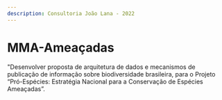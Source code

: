 ```yaml
---
description: Consultoria João Lana - 2022
---
```


# MMA-Ameaçadas

"Desenvolver proposta de arquitetura de dados e mecanismos de publicação de informação sobre biodiversidade brasileira, para o Projeto “Pró-Espécies: Estratégia Nacional para a Conservação de Espécies Ameaçadas”.
